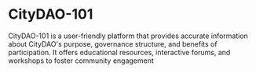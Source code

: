 # CityDAO-101
CityDAO-101 is a user-friendly platform that provides accurate information about CityDAO's purpose, governance structure, and benefits of participation. It offers educational resources, interactive forums, and workshops to foster community engagement
